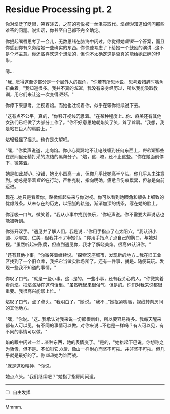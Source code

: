 # Residue Processing pt. 2

你对焰眨了眨眼，笑容淡去，之前的喜悦被一丝沮丧取代。焰*绝对*知道如何问那些难答的问题。说实话，你甚至自己都不完全确定。

你抿起嘴唇思考了一会儿，无数思绪在脑海中闪过。你觉得她*需要*一个答案，而且你感到你有义务给她一些确实的东西。你快速考虑了下给她一个鼓励的演讲…这不是个坏主意。你还蛮喜欢这个想法的，但你不太确定这是否真的能给她正确的印象。

嗯…

"我…觉得这至少部分是一个局外人的视角，"你若有所思地说，思考着措辞时嘴角扭曲着。"我知道很多。我并不真的*知道*。我没有亲身经历过，所以我能吸取教训，用它们来让这一次变得*更好*。"

你停下来思考，注视着焰。而她也注视着你，似乎在等你继续说下去。

"这有点不公平，真的，"你移开视线沉思着。"在某种程度上…你、麻美还有其他女孩们已经做了大部分工作了。"你不好意思地朝焰笑了笑，耸了耸肩。"我想，我是站在巨人的肩膀上。"

焰轻轻摇了摇头。也许是失望吧。

"嘿，"你柔声说道，走向焰。你小心翼翼地不让电线缠到任何东西上，*特别是*那些在房间里无精打采的冻结的黑帮分子。"焰，这…嗯，还不止这些。"你在她面前停下，微笑着。

她是如此*娇小*。没错，她比小圆高一点，但你几乎比她高半个头。你几乎从未注意到。她总是带着*目的*在行动，严格克制，指向明确。疲惫且伤痕累累，但总是向前迈进。

现在\...她只是看着你，略微仰起头来与你对视。你可以看到她眼角和额头上细致的忧虑线条。从未存在的历史，以细腻的轨迹，渐渐加深的线条，写在她的脸上。

你深吸一口气，微笑着。"我从小事中找到快乐，"你轻声说。你不需要大声说话也能被听到。

你张开双手。"遇见并了解人们。我是说…"你用手指点了点太阳穴。"我认识小圆、沙耶加、仁美…但我并不*了解*她们。"你用手指点了点自己的胸口，与她对视。"虽然听起来陈腐，但直到遇见你，我才了解晓美焰。很高兴认识你。"

"还有其他小事，"你微笑着继续说。"探索这座城市，发现新的地方…我在旧工业区找到了一个旧仓库，我把它当做实验场所了。还有一件事，就是…随便玩玩。发现一些我不知道的事情。"

你叹了口气。"就是一些小事。这…是的。一些小事，还有我关心的人，"你微笑着看向焰。把焰*包括*在这句话里。"虽然听起来很俗气，但是的。你们对我来说都很重要。我很高兴能帮上忙。"

焰叹了口气，点了点头。"我明白了，"她说。"我不…"她抿紧嘴唇，视线转向房间的其他地方。

"嘿，"你说。"这…我承认对我来说一切都很新鲜，所以要容易得多。我每天醒来都有人可以见，有不同的事情可以做。对你来说…不也是一样吗？有人可以见，有不同的事情可以做。"

焰的眼中闪过一丝…某种东西，她的表情变了。"是的，"她抬起下巴说。你想称之为骄傲，但不是。不如叫它*力量*，像山一样耐心而坚不可摧。并非坚不可摧。但几乎就是最好的了。你*知道*她为谁而战。

"就是这股精神，"你说。

她点点头。"我们继续吧？"她指了指房间问道。

---

- [ ] 自由发挥

---

Mmmm.
